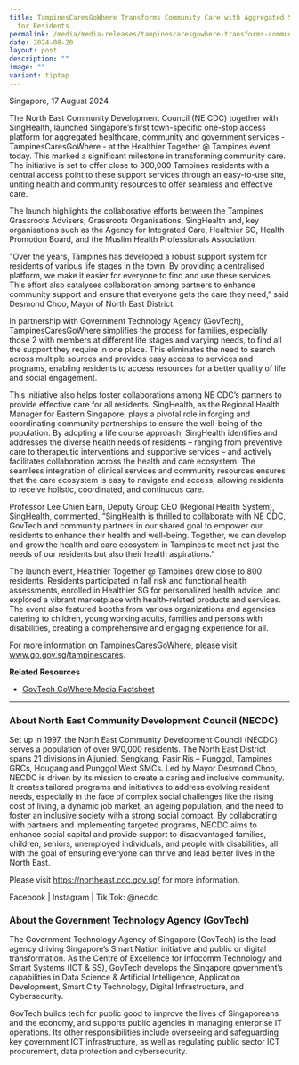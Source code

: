 ```yaml
---
title: TampinesCaresGoWhere Transforms Community Care with Aggregated Services
  for Residents
permalink: /media/media-releases/tampinescaresgowhere-transforms-community-care-with-aggregated-services/
date: 2024-08-20
layout: post
description: ""
image: ""
variant: tiptap
---
```

<p>Singapore, 17 August 2024</p>
<p>The North East Community Development Council (NE CDC) together with SingHealth,
launched Singapore’s first town-specific one-stop access platform for aggregated
healthcare, community and government services -TampinesCaresGoWhere - at
the Healthier Together @ Tampines event today. This marked a significant
milestone in transforming community care. The initiative is set to offer
close to 300,000 Tampines residents with a central access point to these
support services through an easy-to-use site, uniting health and community
resources to offer seamless and effective care.</p>
<p>The launch highlights the collaborative efforts between the Tampines Grassroots
Advisers, Grassroots Organisations, SingHealth and, key organisations such
as the Agency for Integrated Care, Healthier SG, Health Promotion Board,
and the Muslim Health Professionals Association.</p>
<p>"Over the years, Tampines has developed a robust support system for residents
of various life stages in the town. By providing a centralised platform,
we make it easier for everyone to find and use these services. This effort
also catalyses collaboration among partners to enhance community support
and ensure that everyone gets the care they need,” said Desmond Choo, Mayor
of North East District.</p>
<p>In partnership with Government Technology Agency (GovTech), TampinesCaresGoWhere
simplifies the process for families, especially those 2 with members at
different life stages and varying needs, to find all the support they require
in one place. This eliminates the need to search across multiple sources
and provides easy access to services and programs, enabling residents to
access resources for a better quality of life and social engagement.</p>
<p>This initiative also helps foster collaborations among NE CDC’s partners
to provide effective care for all residents. SingHealth, as the Regional
Health Manager for Eastern Singapore, plays a pivotal role in forging and
coordinating community partnerships to ensure the well-being of the population.
By adopting a life course approach, SingHealth identifies and addresses
the diverse health needs of residents – ranging from preventive care to
therapeutic interventions and supportive services – and actively facilitates
collaboration across the health and care ecosystem. The seamless integration
of clinical services and community resources ensures that the care ecosystem
is easy to navigate and access, allowing residents to receive holistic,
coordinated, and continuous care.</p>
<p>Professor Lee Chien Earn, Deputy Group CEO (Regional Health System), SingHealth,
commented, “SingHealth is thrilled to collaborate with NE CDC, GovTech
and community partners in our shared goal to empower our residents to enhance
their health and well-being. Together, we can develop and grow the health
and care ecosystem in Tampines to meet not just the needs of our residents
but also their health aspirations.”</p>
<p>The launch event, Healthier Together @ Tampines drew close to 800 residents.
Residents participated in fall risk and functional health assessments,
enrolled in Healthier SG for personalized health advice, and explored a
vibrant marketplace with health-related products and services. The event
also featured booths from various organizations and agencies catering to
children, young working adults, families and persons with disabilities,
creating a comprehensive and engaging experience for all.</p>
<p>For more information on TampinesCaresGoWhere, please visit <a href="http://www.go.gov.sg/tampinescares" rel="noopener noreferrer nofollow" target="_blank">www.go.gov.sg/tampinescares</a>.</p>
<p><strong>Related Resources</strong>
</p>
<ul data-tight="true" class="tight">
<li>
<p><a href="/files/media/media-releases/GoWhere_Factsheet.pdf" rel="noopener noreferrer nofollow" target="_blank">GovTech GoWhere Media Factsheet</a>
</p>
</li>
</ul>
<hr>
<h3>About North East Community Development Council (NECDC)</h3>
<p>Set up in 1997, the North East Community Development Council (NECDC) serves
a population of over 970,000 residents. The North East District spans 21
divisions in Aljunied, Sengkang, Pasir Ris – Punggol, Tampines GRCs, Hougang
and Punggol West SMCs. Led by Mayor Desmond Choo, NECDC is driven by its
mission to create a caring and inclusive community. It creates tailored
programs and initiatives to address evolving resident needs, especially
in the face of complex social challenges like the rising cost of living,
a dynamic job market, an ageing population, and the need to foster an inclusive
society with a strong social compact. By collaborating with partners and
implementing targeted programs, NECDC aims to enhance social capital and
provide support to disadvantaged families, children, seniors, unemployed
individuals, and people with disabilities, all with the goal of ensuring
everyone can thrive and lead better lives in the North East.</p>
<p>Please visit <a href="https://northeast.cdc.gov.sg/" rel="noopener noreferrer nofollow" target="_blank">https://northeast.cdc.gov.sg/</a> for
more information.</p>
<p>Facebook | Instagram | Tik Tok: @necdc</p>
<h3>About the Government Technology Agency (GovTech)</h3>
<p>The Government Technology Agency of Singapore (GovTech) is the lead agency
driving Singapore’s Smart Nation initiative and public or digital transformation.
As the Centre of Excellence for Infocomm Technology and Smart Systems (ICT
&amp; SS), GovTech develops the Singapore government’s capabilities in
Data Science &amp; Artificial Intelligence, Application Development, Smart
City Technology, Digital Infrastructure, and Cybersecurity.</p>
<p>GovTech builds tech for public good to improve the lives of Singaporeans
and the economy, and supports public agencies in managing enterprise IT
operations. Its other responsibilities include overseeing and safeguarding
key government ICT infrastructure, as well as regulating public sector
ICT procurement, data protection and cybersecurity.</p>
<p></p>